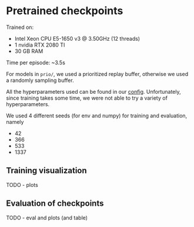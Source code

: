 # Pretrained checkpoints

Trained on:
 * Intel Xeon CPU E5-1650 v3 @ 3.50GHz (12 threads)
 * 1 nvidia RTX 2080 TI
 * 30 GB RAM

Time per episode: ~3.5s

For models in `prio/`, we used a prioritized replay buffer,
otherwise we used a randomly sampling buffer.

All the hyperparameters used can be found in our [config](https://github.com/Dschimm/rl-project/blob/main/src/config.py).
Unfortunately, since training takes some time, we were not able to try a variety of hyperparameters.

We used 4 different seeds (for env and numpy) for training and evaluation, namely
 * 42
 * 366
 * 533
 * 1337

## Training visualization

TODO - plots

## Evaluation of checkpoints

TODO - eval and plots (and table)
